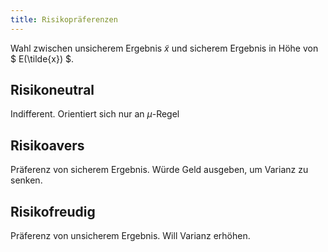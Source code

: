 ```yaml
---
title: Risikopräferenzen
---
```

Wahl zwischen unsicherem Ergebnis $\tilde{x}$ und sicherem Ergebnis in Höhe von $ E(\tilde{x}) $.
## Risikoneutral
Indifferent. Orientiert sich nur an $\mu$-Regel

## Risikoavers
Präferenz von sicherem Ergebnis. Würde Geld ausgeben, um Varianz zu senken.

## Risikofreudig
Präferenz von unsicherem Ergebnis. Will Varianz erhöhen.